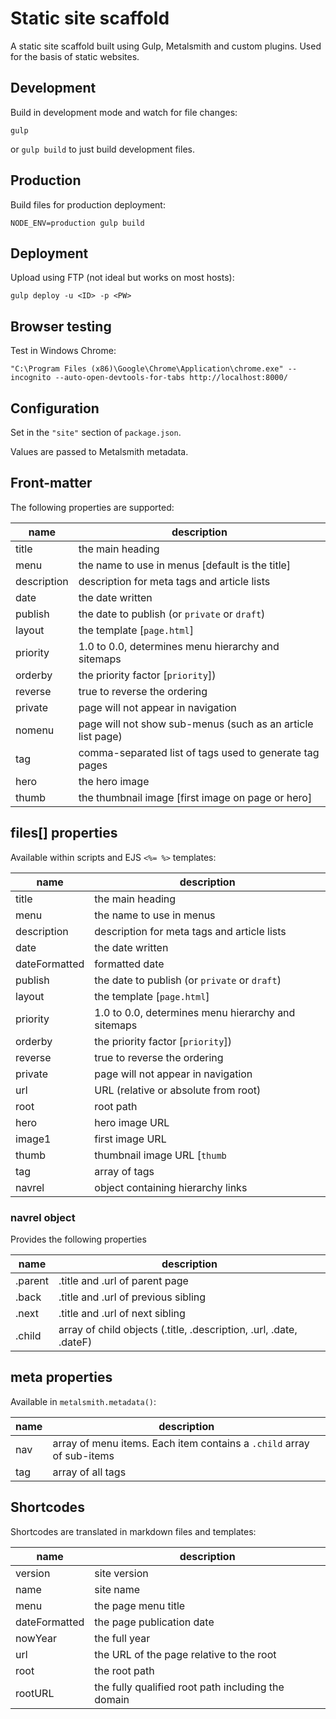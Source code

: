 # Static site scaffold

A static site scaffold built using Gulp, Metalsmith and custom plugins.
Used for the basis of static websites.


## Development
Build in development mode and watch for file changes:

```
gulp
```

or `gulp build` to just build development files.


## Production
Build files for production deployment:

```
NODE_ENV=production gulp build
```


## Deployment
Upload using FTP (not ideal but works on most hosts):

```
gulp deploy -u <ID> -p <PW>
```

## Browser testing
Test in Windows Chrome:

```
"C:\Program Files (x86)\Google\Chrome\Application\chrome.exe" --incognito --auto-open-devtools-for-tabs http://localhost:8000/
```



## Configuration
Set in the `"site"` section of `package.json`.

Values are passed to Metalsmith metadata.


## Front-matter
The following properties are supported:

|name|description|
|-|-|
|title|the main heading|
|menu|the name to use in menus [default is the title]|
|description|description for meta tags and article lists|
|date|the date written|
|publish|the date to publish (or `private` or `draft`)|
|layout|the template [`page.html`]|
|priority|1.0 to 0.0, determines menu hierarchy and sitemaps|
|orderby|the priority factor [`priority`])
|reverse|true to reverse the ordering|
|private|page will not appear in navigation|
|nomenu|page will not show sub-menus (such as an article list page)|
|tag|comma-separated list of tags used to generate tag pages|
|hero|the hero image|
|thumb|the thumbnail image [first image on page or hero]|


## files[] properties
Available within scripts and EJS `<%= %>` templates:

|name|description|
|-|-|
|title|the main heading|
|menu|the name to use in menus|
|description|description for meta tags and article lists|
|date|the date written|
|dateFormatted|formatted date|
|publish|the date to publish (or `private` or `draft`)|
|layout|the template [`page.html`]|
|priority|1.0 to 0.0, determines menu hierarchy and sitemaps|
|orderby|the priority factor [`priority`])
|reverse|true to reverse the ordering|
|private|page will not appear in navigation|
|url|URL (relative or absolute from root)|
|root|root path|
|hero|hero image URL|
|image1|first image URL|
|thumb|thumbnail image URL [`thumb` || `image1` || `hero`]|
|tag|array of tags|
|navrel|object containing hierarchy links|

### navrel object
Provides the following properties

|name|description|
|-|-|
|.parent|.title and .url of parent page|
|.back|.title and .url of previous sibling|
|.next|.title and .url of next sibling|
|.child|array of child objects (.title, .description, .url, .date, .dateF)|


## meta properties
Available in `metalsmith.metadata()`:

|name|description|
|-|-|
|nav|array of menu items. Each item contains a `.child` array of sub-items|
|tag|array of all tags|


## Shortcodes
Shortcodes are translated in markdown files and templates:

|name|description|
|-|-|
|version|site version|
|name|site name|
|menu|the page menu title|
|dateFormatted|the page publication date|
|nowYear|the full year|
|url|the URL of the page relative to the root|
|root|the root path|
|rootURL|the fully qualified root path including the domain|
